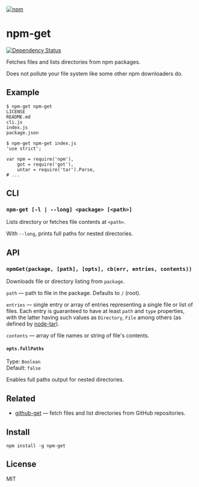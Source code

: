 [![npm](https://nodei.co/npm/npm-get.png)](https://nodei.co/npm/npm-get/)

# npm-get

[![Dependency Status][david-badge]][david]

Fetches files and lists directories from npm packages.

Does not pollute your file system like some other npm downloaders do.

[david]: https://david-dm.org/eush77/npm-get
[david-badge]: https://david-dm.org/eush77/npm-get.png

## Example

```
$ npm-get npm-get
LICENSE
README.md
cli.js
index.js
package.json
```

```
$ npm-get npm-get index.js
'use strict';

var npm = require('npm'),
    got = require('got'),
    untar = require('tar').Parse,
# ...
```

## CLI

### `npm-get [-l | --long] <package> [<path>]`

Lists directory or fetches file contents at `<path>`.

With `--long`, prints full paths for nested directories.

## API

### `npmGet(package, [path], [opts], cb(err, entries, contents))`

Downloads file or directory listing from `package`.

`path` — path to file in the package. Defaults to `/` (root).

`entries` — single entry or array of entries representing a single file or list of files. Each entry is guaranteed to have at least `path` and `type` properties, with the latter having such values as `Directory`, `File` among others (as defined by [node-tar]).

`contents` — array of file names or string of file's contents.

[node-tar]: http://npm.im/tar

#### `opts.fullPaths`

Type: `Boolean`<br>
Default: `false`

Enables full paths output for nested directories.

## Related

- [github-get] — fetch files and list directories from GitHub repositories.

[github-get]: https://github.com/eush77/github-get

## Install

```
npm install -g npm-get
```

## License

MIT
